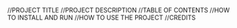 //PROJECT TITLE
//PROJECT DESCRIPTION
//TABLE OF CONTENTS
//HOW TO INSTALL AND RUN
//HOW TO USE THE PROJECT
//CREDITS
